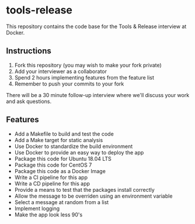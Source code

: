 tools-release
=============

This repository contains the code base for the Tools & Release interview at Docker.

## Instructions

1. Fork this repository (you may wish to make your fork private)
1. Add your interviewer as a collaborator
1. Spend 2 hours implementing features from the feature list
1. Remember to push your commits to your fork

There will be a 30 minute follow-up interview where we'll discuss your work and ask questions.

## Features

- Add a Makefile to build and test the code
- Add a Make target for static analysis
- Use Docker to standardize the build environment
- Use Docker to provide an easy way to deploy the app
- Package this code for Ubuntu 18.04 LTS
- Package this code for CentOS 7
- Package this code as a Docker Image
- Write a CI pipeline for this app
- Write a CD pipeline for this app
- Provide a means to test that the packages install correctly
- Allow the message to be overriden using an environment variable
- Select a message at random from a list
- Implement logging
- Make the app look less 90's